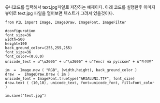 유니코드를 입력해서 text.jpg파일로 저장하는 예제이다. 아래 코드를 실행한후 이미지 뷰어로 text.jpg 파일을 열어보면 텍스트가 그려져 있을것이다.

```
from PIL import Image, ImageDraw, ImageFont, ImageFilter

#configuration
font_size=36
width=500
height=100
back_ground_color=(255,255,255)
font_size=36
font_color=(0,0,0)
unicode_text = u"\u2605" + u"\u2606" + u"Текст на русском" + u"파이썬"

im  =  Image.new ( "RGB", (width,height), back_ground_color )
draw  =  ImageDraw.Draw ( im )
unicode_font = ImageFont.truetype("ARIALUNI.TTF", font_size)
draw.text ( (10,10), unicode_text, font=unicode_font, fill=font_color )

im.save("text.jpg")
```